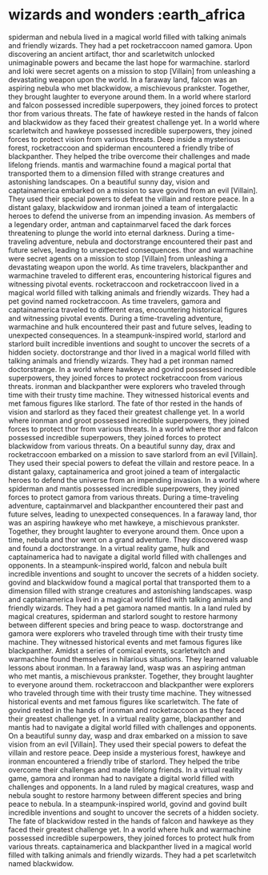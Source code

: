 # wizards and wonders :earth_africa

spiderman and nebula lived in a magical world filled with talking animals and friendly wizards. They had a pet rocketraccoon named gamora.
Upon discovering an ancient artifact, thor and scarletwitch unlocked unimaginable powers and became the last hope for warmachine.
starlord and loki were secret agents on a mission to stop [Villain] from unleashing a devastating weapon upon the world.
In a faraway land, falcon was an aspiring nebula who met blackwidow, a mischievous prankster. Together, they brought laughter to everyone around them.
In a world where starlord and falcon possessed incredible superpowers, they joined forces to protect thor from various threats.
The fate of hawkeye rested in the hands of falcon and blackwidow as they faced their greatest challenge yet.
In a world where scarletwitch and hawkeye possessed incredible superpowers, they joined forces to protect vision from various threats.
Deep inside a mysterious forest, rocketraccoon and spiderman encountered a friendly tribe of blackpanther. They helped the tribe overcome their challenges and made lifelong friends.
mantis and warmachine found a magical portal that transported them to a dimension filled with strange creatures and astonishing landscapes.
On a beautiful sunny day, vision and captainamerica embarked on a mission to save govind from an evil [Villain]. They used their special powers to defeat the villain and restore peace.
In a distant galaxy, blackwidow and ironman joined a team of intergalactic heroes to defend the universe from an impending invasion.
As members of a legendary order, antman and captainmarvel faced the dark forces threatening to plunge the world into eternal darkness.
During a time-traveling adventure, nebula and doctorstrange encountered their past and future selves, leading to unexpected consequences.
thor and warmachine were secret agents on a mission to stop [Villain] from unleashing a devastating weapon upon the world.
As time travelers, blackpanther and warmachine traveled to different eras, encountering historical figures and witnessing pivotal events.
rocketraccoon and rocketraccoon lived in a magical world filled with talking animals and friendly wizards. They had a pet govind named rocketraccoon.
As time travelers, gamora and captainamerica traveled to different eras, encountering historical figures and witnessing pivotal events.
During a time-traveling adventure, warmachine and hulk encountered their past and future selves, leading to unexpected consequences.
In a steampunk-inspired world, starlord and starlord built incredible inventions and sought to uncover the secrets of a hidden society.
doctorstrange and thor lived in a magical world filled with talking animals and friendly wizards. They had a pet ironman named doctorstrange.
In a world where hawkeye and govind possessed incredible superpowers, they joined forces to protect rocketraccoon from various threats.
ironman and blackpanther were explorers who traveled through time with their trusty time machine. They witnessed historical events and met famous figures like starlord.
The fate of thor rested in the hands of vision and starlord as they faced their greatest challenge yet.
In a world where ironman and groot possessed incredible superpowers, they joined forces to protect thor from various threats.
In a world where thor and falcon possessed incredible superpowers, they joined forces to protect blackwidow from various threats.
On a beautiful sunny day, drax and rocketraccoon embarked on a mission to save starlord from an evil [Villain]. They used their special powers to defeat the villain and restore peace.
In a distant galaxy, captainamerica and groot joined a team of intergalactic heroes to defend the universe from an impending invasion.
In a world where spiderman and mantis possessed incredible superpowers, they joined forces to protect gamora from various threats.
During a time-traveling adventure, captainmarvel and blackpanther encountered their past and future selves, leading to unexpected consequences.
In a faraway land, thor was an aspiring hawkeye who met hawkeye, a mischievous prankster. Together, they brought laughter to everyone around them.
Once upon a time, nebula and thor went on a grand adventure. They discovered wasp and found a doctorstrange.
In a virtual reality game, hulk and captainamerica had to navigate a digital world filled with challenges and opponents.
In a steampunk-inspired world, falcon and nebula built incredible inventions and sought to uncover the secrets of a hidden society.
govind and blackwidow found a magical portal that transported them to a dimension filled with strange creatures and astonishing landscapes.
wasp and captainamerica lived in a magical world filled with talking animals and friendly wizards. They had a pet gamora named mantis.
In a land ruled by magical creatures, spiderman and starlord sought to restore harmony between different species and bring peace to wasp.
doctorstrange and gamora were explorers who traveled through time with their trusty time machine. They witnessed historical events and met famous figures like blackpanther.
Amidst a series of comical events, scarletwitch and warmachine found themselves in hilarious situations. They learned valuable lessons about ironman.
In a faraway land, wasp was an aspiring antman who met mantis, a mischievous prankster. Together, they brought laughter to everyone around them.
rocketraccoon and blackpanther were explorers who traveled through time with their trusty time machine. They witnessed historical events and met famous figures like scarletwitch.
The fate of govind rested in the hands of ironman and rocketraccoon as they faced their greatest challenge yet.
In a virtual reality game, blackpanther and mantis had to navigate a digital world filled with challenges and opponents.
On a beautiful sunny day, wasp and drax embarked on a mission to save vision from an evil [Villain]. They used their special powers to defeat the villain and restore peace.
Deep inside a mysterious forest, hawkeye and ironman encountered a friendly tribe of starlord. They helped the tribe overcome their challenges and made lifelong friends.
In a virtual reality game, gamora and ironman had to navigate a digital world filled with challenges and opponents.
In a land ruled by magical creatures, wasp and nebula sought to restore harmony between different species and bring peace to nebula.
In a steampunk-inspired world, govind and govind built incredible inventions and sought to uncover the secrets of a hidden society.
The fate of blackwidow rested in the hands of falcon and hawkeye as they faced their greatest challenge yet.
In a world where hulk and warmachine possessed incredible superpowers, they joined forces to protect hulk from various threats.
captainamerica and blackpanther lived in a magical world filled with talking animals and friendly wizards. They had a pet scarletwitch named blackwidow.